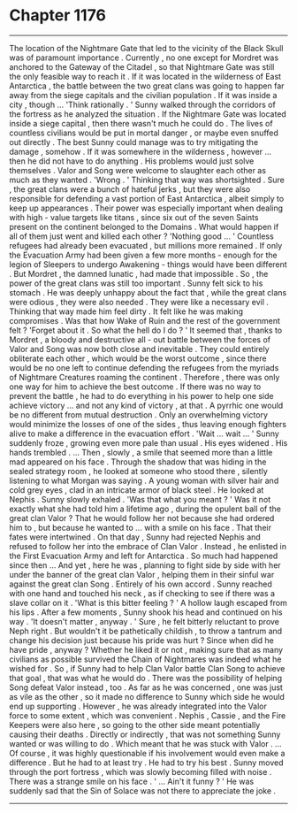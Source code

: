
# Chapter 1176


---

The location of the Nightmare Gate that led to the vicinity of the Black Skull was of paramount importance . Currently , no one except for Mordret was anchored to the Gateway of the Citadel , so that Nightmare Gate was still the only feasible way to reach it .
If it was located in the wilderness of East Antarctica , the battle between the two great clans was going to happen far away from the siege capitals and the civilian population .
If it was inside a city , though ...
'Think rationally . '
Sunny walked through the corridors of the fortress as he analyzed the situation .
If the Nightmare Gate was located inside a siege capital , then there wasn't much he could do . The lives of countless civilians would be put in mortal danger , or maybe even snuffed out directly . The best Sunny could manage was to try mitigating the damage , somehow .
If it was somewhere in the wilderness , however ... then he did not have to do anything .
His problems would just solve themselves . Valor and Song were welcome to slaughter each other as much as they wanted .
'Wrong . '
Thinking that way was shortsighted . Sure , the great clans were a bunch of hateful jerks , but they were also responsible for defending a vast portion of East Antarctica , albeit simply to keep up appearances . Their power was especially important when dealing with high - value targets like titans , since six out of the seven Saints present on the continent belonged to the Domains .
What would happen if all of them just went and killed each other ?
'Nothing good ... '
Countless refugees had already been evacuated , but millions more remained . If only the Evacuation Army had been given a few more months - enough for the legion of Sleepers to undergo Awakening - things would have been different .
But Mordret , the damned lunatic , had made that impossible . So , the power of the great clans was still too important .
Sunny felt sick to his stomach . He was deeply unhappy about the fact that , while the great clans were odious , they were also needed . They were like a necessary evil .
Thinking that way made him feel dirty . It felt like he was making compromises .
Was that how Wake of Ruin and the rest of the government felt ?
'Forget about it . So what the hell do I do ? '
It seemed that , thanks to Mordret , a bloody and destructive all - out battle between the forces of Valor and Song was now both close and inevitable . They could entirely obliterate each other , which would be the worst outcome , since there would be no one left to continue defending the refugees from the myriads of Nightmare Creatures roaming the continent .
Therefore , there was only one way for him to achieve the best outcome .
If there was no way to prevent the battle , he had to do everything in his power to help one side achieve victory ... and not any kind of victory , at that . A pyrrhic one would be no different from mutual destruction . Only an overwhelming victory would minimize the losses of one of the sides , thus leaving enough fighters alive to make a difference in the evacuation effort .
'Wait ... wait ... '
Sunny suddenly froze , growing even more pale than usual .
His eyes widened .
His hands trembled .
... Then , slowly , a smile that seemed more than a little mad appeared on his face .
Through the shadow that was hiding in the sealed strategy room , he looked at someone who stood there , silently listening to what Morgan was saying .
A young woman with silver hair and cold grey eyes , clad in an intricate armor of black steel .
He looked at Nephis .
Sunny slowly exhaled .
'Was that what you meant ? '
Was it not exactly what she had told him a lifetime ago , during the opulent ball of the great clan Valor ?
That he would follow her not because she had ordered him to , but because he wanted to ... with a smile on his face .
That their fates were intertwined .
On that day , Sunny had rejected Nephis and refused to follow her into the embrace of Clan Valor . Instead , he enlisted in the First Evacuation Army and left for Antarctica .
So much had happened since then ...
And yet , here he was , planning to fight side by side with her under the banner of the great clan Valor , helping them in their sinful war against the great clan Song .
Entirely of his own accord .
Sunny reached with one hand and touched his neck , as if checking to see if there was a slave collar on it .
'What is this bitter feeling ? '
A hollow laugh escaped from his lips .
After a few moments , Sunny shook his head and continued on his way .
'It doesn't matter , anyway . '
Sure , he felt bitterly reluctant to prove Neph right . But wouldn't it be pathetically childish , to throw a tantrum and change his decision just because his pride was hurt ?
Since when did he have pride , anyway ?
Whether he liked it or not , making sure that as many civilians as possible survived the Chain of Nightmares was indeed what he wished for .
So , if Sunny had to help Clan Valor battle Clan Song to achieve that goal , that was what he would do .
There was the possibility of helping Song defeat Valor instead , too . As far as he was concerned , one was just as vile as the other , so it made no difference to Sunny which side he would end up supporting .
However , he was already integrated into the Valor force to some extent , which was convenient . Nephis , Cassie , and the Fire Keepers were also here , so going to the other side meant potentially causing their deaths .
Directly or indirectly , that was not something Sunny wanted or was willing to do .
Which meant that he was stuck with Valor .
... Of course , it was highly questionable if his involvement would even make a difference . But he had to at least try .
He had to try his best .
Sunny moved through the port fortress , which was slowly becoming filled with noise . There was a strange smile on his face .
' ... Ain't it funny ? '
He was suddenly sad that the Sin of Solace was not there to appreciate the joke .

---

